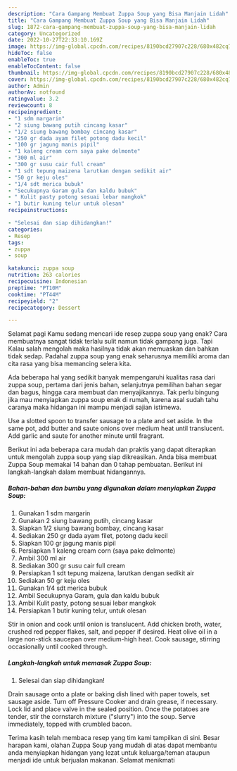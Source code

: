 ```yaml
---
description: "Cara Gampang Membuat Zuppa Soup yang Bisa Manjain Lidah"
title: "Cara Gampang Membuat Zuppa Soup yang Bisa Manjain Lidah"
slug: 1872-cara-gampang-membuat-zuppa-soup-yang-bisa-manjain-lidah
category: Uncategorized
date: 2022-10-27T22:33:10.169Z
image: https://img-global.cpcdn.com/recipes/8190bcd27907c228/680x482cq70/zuppa-soup-foto-resep-utama.jpg
hideToc: false
enableToc: true
enableTocContent: false
thumbnail: https://img-global.cpcdn.com/recipes/8190bcd27907c228/680x482cq70/zuppa-soup-foto-resep-utama.jpg
cover: https://img-global.cpcdn.com/recipes/8190bcd27907c228/680x482cq70/zuppa-soup-foto-resep-utama.jpg
author: Admin
authorAv: notfound
ratingvalue: 3.2
reviewcount: 8
recipeingredient:
- "1 sdm margarin"
- "2 siung bawang putih cincang kasar"
- "1/2 siung bawang bombay cincang kasar"
- "250 gr dada ayam filet potong dadu kecil"
- "100 gr jagung manis pipil"
- "1 kaleng cream corn saya pake delmonte"
- "300 ml air"
- "300 gr susu cair full cream"
- "1 sdt tepung maizena larutkan dengan sedikit air"
- "50 gr keju oles"
- "1/4 sdt merica bubuk"
- "Secukupnya Garam gula dan kaldu bubuk"
- " Kulit pasty potong sesuai lebar mangkok"
- "1 butir kuning telur untuk olesan"
recipeinstructions:

- "Selesai dan siap dihidangkan!"
categories:
- Resep
tags:
- zuppa
- soup

katakunci: zuppa soup 
nutrition: 263 calories
recipecuisine: Indonesian
preptime: "PT10M"
cooktime: "PT44M"
recipeyield: "2"
recipecategory: Dessert

---
```



Selamat pagi Kamu sedang mencari ide resep zuppa soup yang enak? Cara membuatnya sangat tidak terlalu sulit namun tidak gampang juga. Tapi Kalau salah mengolah maka hasilnya tidak akan memuaskan dan bahkan tidak sedap. Padahal zuppa soup yang enak seharusnya memiliki aroma dan cita rasa yang bisa memancing selera kita.


Ada beberapa hal yang sedikit banyak mempengaruhi kualitas rasa dari zuppa soup, pertama dari jenis bahan, selanjutnya pemilihan bahan segar dan bagus, hingga cara membuat dan menyajikannya. Tak perlu bingung jika mau menyiapkan zuppa soup enak di rumah, karena asal sudah tahu caranya maka hidangan ini mampu menjadi sajian istimewa.

Use a slotted spoon to transfer sausage to a plate and set aside. In the same pot, add butter and saute onions over medium heat until translucent. Add garlic and saute for another minute until fragrant.


Berikut ini ada beberapa cara mudah dan praktis yang dapat diterapkan untuk mengolah zuppa soup yang siap dikreasikan. Anda bisa membuat Zuppa Soup memakai 14 bahan dan 0 tahap pembuatan. Berikut ini langkah-langkah dalam membuat hidangannya.

<!--inarticleads1-->

##### Bahan-bahan dan bumbu yang digunakan dalam menyiapkan Zuppa Soup:

1. Gunakan 1 sdm margarin
1. Gunakan 2 siung bawang putih, cincang kasar
1. Siapkan 1/2 siung bawang bombay, cincang kasar
1. Sediakan 250 gr dada ayam filet, potong dadu kecil
1. Siapkan 100 gr jagung manis pipil
1. Persiapkan 1 kaleng cream corn (saya pake delmonte)
1. Ambil 300 ml air
1. Sediakan 300 gr susu cair full cream
1. Persiapkan 1 sdt tepung maizena, larutkan dengan sedikit air
1. Sediakan 50 gr keju oles
1. Gunakan 1/4 sdt merica bubuk
1. Ambil Secukupnya Garam, gula dan kaldu bubuk
1. Ambil  Kulit pasty, potong sesuai lebar mangkok
1. Persiapkan 1 butir kuning telur, untuk olesan


Stir in onion and cook until onion is translucent. Add chicken broth, water, crushed red pepper flakes, salt, and pepper if desired. Heat olive oil in a large non-stick saucepan over medium-high heat. Cook sausage, stirring occasionally until cooked through. 

<!--inarticleads2-->

##### Langkah-langkah untuk memasak Zuppa Soup:


1. Selesai dan siap dihidangkan!

Drain sausage onto a plate or baking dish lined with paper towels, set sausage aside. Turn off Pressure Cooker and drain grease, if necessary. Lock lid and place valve in the sealed position. Once the potatoes are tender, stir the cornstarch mixture (&#34;slurry&#34;) into the soup. Serve immediately, topped with crumbled bacon. 

Terima kasih telah membaca resep yang tim kami tampilkan di sini. Besar harapan kami, olahan Zuppa Soup yang mudah di atas dapat membantu anda menyiapkan hidangan yang lezat untuk keluarga/teman ataupun menjadi ide untuk berjualan makanan. Selamat menikmati
